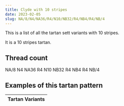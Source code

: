 ```yaml
---
title: Clyde with 10 stripes
date: 2023-02-05
slug: NA/8/N4/NA36/R4/N10/NB32/R4/NB4/R4/NB/4
---
```

This is a list of all the tartan sett variants with 10 stripes.

It is a 10 stripes tartan.


## Thread count
NA/8 N4 NA36 R4 N10 NB32 R4 NB4 R4 NB/4

## Examples of this tartan pattern

| Tartan Variants |
|---------------|

